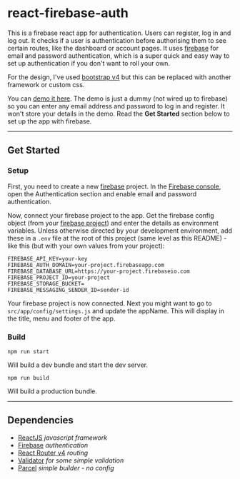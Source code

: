 react-firebase-auth
=================

This is a firebase react app for authentication. Users can register, log in and log out. It checks if a user is authentication before authorising them to see certain routes, like the dashboard or account pages. It uses [firebase](https://firebase.google.com/) for email and password authentication, which is a super quick and easy way to set up authentication if you don't want to roll your own.

For the design, I've used [bootstrap v4](https://getbootstrap.com/) but this can be replaced with another framework or custom css.

You can [demo it here](https://codemzy.github.io/react-login/). The demo is just a dummy (not wired up to firebase) so you can enter any email address and password to log in and register. It won't store your details in the demo. Read the **Get Started** section below to set up the app with firebase.

---

Get Started
------------
### Setup

First, you need to create a new [firebase](https://firebase.google.com/) project. In the [Firebase console](https://console.firebase.google.com/), open the Authentication section and enable email and password authentication.

Now, connect your firebase project to the app. Get the firebase config object (from your [firebase project](https://console.firebase.google.com/)) and enter the details as environment variables. Unless otherwise directed by your development environment, add these in a `.env` file at the root of this project (same level as this README) - like this (but with your own values from your project):

```
FIREBASE_API_KEY=your-key
FIREBASE_AUTH_DOMAIN=your-project.firebaseapp.com
FIREBASE_DATABASE_URL=https://your-project.firebaseio.com
FIREBASE_PROJECT_ID=your-project
FIREBASE_STORAGE_BUCKET=
FIREBASE_MESSAGING_SENDER_ID=sender-id
```

Your firebase project is now connected. Next you might want to go to `src/app/config/settings.js` and update the appName. This will display in the title, menu and footer of the app.

### Build

```
npm run start
```
Will build a dev bundle and start the dev server.

```
npm run build
```
Will build a production bundle.

---

Dependencies
------------

- [ReactJS](https://reactjs.org/) *javascript framework*
- [Firebase](https://firebase.google.com/) *authentication*
- [React Router v4](https://reacttraining.com/react-router/) *routing*
- [Validator](https://www.npmjs.com/package/validator) *for some simple validation*
- [Parcel](https://parceljs.org/) *simple builder - no config*

